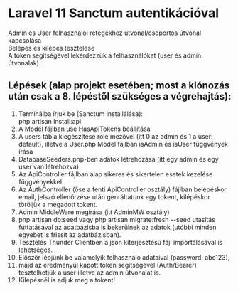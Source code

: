 # Laravel 11 Sanctum autentikációval
Admin és User felhasználói rétegekhez útvonal/csoportos útvonal kapcsolása  
Belépés és kilépés tesztelése  
A token segítségével lekérdezzük a felhasználókat (user és admin útvonalak).  

## Lépések (alap projekt esetében; most a klónozás után csak a 8. lépéstől szükséges a végrehajtás):
1. Terminálba írjuk be (Sanctum installálása):  
php artisan install:api  
2. A Model fájlban use HasApiTokens beállítása
3. A users tábla kiegészítése role mezővel (itt 0 az admin és 1 a user: default), illetve a User.php Model fájlban isAdmin és isUser függvények írása  
4. DatabaseSeeders.php-ben adatok létrehozása (itt egy admin és egy user van létrehozva)
5. Az ApiController fájlban alap sikeres és sikertelen esetek kezelése függvényekkel
6. Az AuthController (őse a fenti ApiController osztály) fájlban belépéskor email, jelszó ellenőrzése után genráltatunk egy tokent, kilépéskor töröljük a megadott tokent.
7. Admin MiddleWare megírása (itt AdminMW osztály)  
8. php artisan db:seed vagy php artisan migrate:fresh --seed utasítás futtatásával az adatbázisba is bekerülnek az adatok (utóbbi minden egyebet is frissít az adatbázisban).
9. Tesztelés Thunder Clientben a json kiterjesztésű fájl importálásával is lehetséges.
10. Először lépjünk be valamelyik felhasználó adataival (password: abc123),  
11. majd az eredményül kapott token segítségével (Auth/Bearer) tesztelhetjük a user illetve az admin útvonalat is.
12. Kilépésnél is adjuk meg a tokent!

